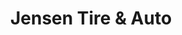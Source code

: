 ---
title: "Jensen Tire & Auto"
url: /omaha/jensen-tire-und-auto-monroe-street/
shop: Autowerkstatt
---